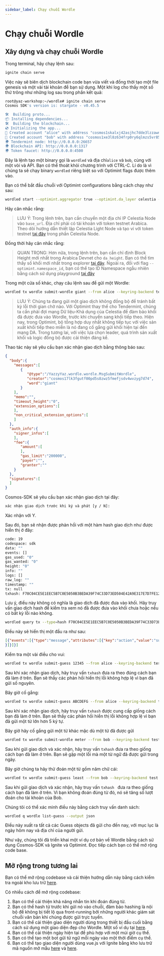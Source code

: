 ```yaml
---
sidebar_label: Chạy chuỗi Wordle
---
```


# Chạy chuỗi Wordle
<!-- markdownlint-disable MD013 -->

## Xây dựng và chạy chuỗi Wordle

Trong terminal, hãy chạy lệnh sau:

```sh
ignite chain serve 
```

Việc này sẽ biên dịch blockchain code bạn vừa viết và đồng thời tạo một file genesis và một vài tài khoản để bạn sử dụng. Một khi log cho thấy một số thứ trông như những log sau trong phần kết quả:

```sh
root@yaz-workshop:~/wordle# ignite chain serve
Cosmos SDK's version is: stargate - v0.45.5

🛠️  Building proto...
📦 Installing dependencies...
🛠️  Building the blockchain...
💿 Initializing the app...
🙂 Created account "alice" with address "cosmos1skalxj42asjhc7dde3lzzawnksnztqmgy6sned" with mnemonic: "exact arrive betray hawk trim surround exhibit host vibrant sting range robot luxury vague manage settle slide town bread adult pact scene journey elite"
🙂 Created account "bob" with address "cosmos1xe3l8z634frp0ry6qlmzs5vr85x6gcty7tmf0n" with mnemonic: "wisdom jelly fine boat series time panel real world purchase age area coach eager spot fiber slide apology near endorse flight panel ready torch"
🌍 Tendermint node: http://0.0.0.0:26657
🌍 Blockchain API: http://0.0.0.0:1317
🌍 Token faucet: http://0.0.0.0:4500
```

Đây là lệnh tạo một binary gọi là `wordled` và địa chỉ`alice` và `bob`, cùng với một vòi và API. Bạn có thể thoát khỏi chương trình với CTRL-C. Lí do là vì chúng ta sẽ chạy binary `wordled` riêng biệt so với Optimint flags được thêm vào.

Bạn có thể bắt đầu chuỗi với Optimint configurations bằng cách chạy như sau:

```sh
wordled start --optimint.aggregator true --optimint.da_layer celestia --optimint.da_config='{"base_url":"http://XXX.XXX.XXX.XXX:26658","timeout":60000000000,"gas_limit":6000000}' --optimint.namespace_id 000000000000FFFF --optimint.da_start_height XXXXX
```

Hãy cân nhắc rằng:

> LƯU Ý: Trong lệnh trên, bạn cần chuyển một địa chỉ IP Celestia Node vào `base_url`. Địa chỉ phải có tài khoản với token testnet Arabica. Theo dõi hướng dẫn thiết lập Celestia Light Node và tạo ví với token testnet [tại đây](./node-tutorial.md) trong phần Celestia Node.

Đồng thời hãy cân nhắc rằng:

> QUAN TRỌNG: Hơn nữa, trong lệnh trên, bạn cần chỉ định Block Height mới nhất trong Arabica Devnet cho `da_height`. Bạn có thể tìm thấy số khối mới nhất trong explorer [tại đây](https://explorer.celestia.observer/arabica). Ngoài ra, đối với flag `--optimint.namespace_id`, bạn có thể tạo ID Namespace ngẫu nhiên bằng cách sử dụng playground [tại đây](https://go.dev/play/p/7ltvaj8lhRl)

Trong một cửa số khác, chạy câu lệnh sau để gửi một Wordle:

```sh
wordled tx wordle submit-wordle giant --from alice --keyring-backend test --chain-id wordle -b async -y
```

> LƯU Ý: Chúng ta đang gửi một giao dịch không đồng bộ để tránh bất kỳ lỗi thời gian chờ nào. Với Optimint thay thế cho Tendermint, chúng ta cần phải đợi mạng Dữ liệu-Khả dụng của Celestia để đảm bảo khối đã được đưa vào Wordle, trước khi chuyển sang khối tiếp theo. Hiện nay, trong Optimint, bộ tổng hợp duy nhất không tiếp tục với việc sản xuất khối tiếp theo miễn là nó đang cố gắng gửi khối hiện tại đến mạng DA. Trong tương lai, với việc lựa chọn leader, quá trình sản xuất khối và logic đồng bộ được cải thiện đáng kể.

Thao tác này sẽ yêu cầu bạn xác nhận giao dịch bằng thông báo sau:

```json
{
  "body":{
    "messages":[
       {
          "@type":"/YazzyYaz.wordle.wordle.MsgSubmitWordle",
          "creator":"cosmos17lk3fgutf00pd5s8zwz5fmefjsdv4wvzyg7d74",
          "word":"giant"
       }
    ],
    "memo":"",
    "timeout_height":"0",
    "extension_options":[
    ],
    "non_critical_extension_options":[
    ]
  },
  "auth_info":{
    "signer_infos":[
    ],
    "fee":{
       "amount":[
       ],
       "gas_limit":"200000",
       "payer":"",
       "granter":""
    }
  },
  "signatures":[
  ]
}
```

Cosmos-SDK sẽ yêu cầu bạn xác nhận giao dịch tại đây:

```sh
xác nhận giao dịch trước khi ký và phát [y / N]:
```

Xác nhận với Y.

Sau đó, bạn sẽ nhận được phản hồi với một hàm hash giao dịch như được hiển thị ở đây:

```sh
code: 19
codespace: sdk
data: ""
events: []
gas_used: "0"
gas_wanted: "0"
height: "0"
info: ""
logs: []
raw_log: ""
timestamp: ""
tx: null
txhash: F70C04CE5E1EEC5B7C0E5050B3BEDA39F74C33D73ED504E42A9E317E7D7FE128
```

Lưu ý, điều này không có nghĩa là giao dịch đã được đưa vào khối. Hãy truy vấn giao dịch hash để kiểm tra xem nó đã được đưa vào khối chưa hoặc nếu có bất kỳ lỗi nào không.

```sh
wordled query tx --type=hash F70C04CE5E1EEC5B7C0E5050B3BEDA39F74C33D73ED504E42A9E317E7D7FE128 --chain-id wordle --output json | jq -r '.raw_log'
```

Điều này sẽ hiển thị một đầu ra như sau:

```json
[{"events":[{"type":"message","attributes":[{"key":"action","value":"submit_wordle"
}]}]}]
```

Kiểm tra một vài điều cho vui:

```sh
wordled tx wordle submit-guess 12345 --from alice --keyring-backend test --chain-id wordle -b async -y
```

Sau khi xác nhận giao dịch, hãy truy vấn `txhash` đưa ra theo đúng cách bạn đã làm ở trên. Bạn sẽ thấy các phản hồi hiển thị lỗi không hợp lệ vì bạn đã gửi số nguyên.

Bây giờ cố gắng:

```sh
wordled tx wordle submit-guess ABCDEFG --from alice --keyring-backend test --chain-id wordle -b async -y
```

Sau khi xác nhận giao dịch, hãy truy vấn `txhash` được cung cấp giống cách bạn đã làm ở trên. Bạn sẽ thấy các phản hồi hiển thị lỗi không hợp lệ vì bạn đã gửi một từ lớn hơn 5 ký tự.

Bây giờ hãy cố gắng gửi một từ khác mặc dù một từ đã được gửi

```sh
wordled tx wordle submit-wordle meter --from bob --keyring-backend test --chain-id wordle -b async -y
```

Sau khi gửi giao dịch và xác nhận, hãy truy vấn `txhash` đưa ra theo giống cách bạn đã làm ở trên. Bạn sẽ gặp một lỗi mà một từ ngữ đã được gửi trong ngày.

Bây giờ chúng ta hãy thử đoán một từ gồm năm chữ cái:

```sh
wordled tx wordle submit-guess least --from bob --keyring-backend test --chain-id wordle -b async -y
```

Sau khi gửi giao dịch và xác nhận, hãy truy vấn `txhash ` đưa ra theo giống cách bạn đã làm ở trên. Vì bạn không đoán đúng từ đó, nó sẽ tăng số lượt đoán cho tài khoản của Bob.

Chúng tôi có thể xác minh điều này bằng cách truy vấn danh sách:

```sh
wordled q wordle list-guess --output json
```

Điều này xuất ra tất cả các Guess objects đã gửi cho đến nay, với mục lục là ngày hôm nay và địa chỉ của người gửi.

Như vậy, chúng tôi đã triển khai một ví dụ cơ bản về Wordle bằng cách sử dụng Cosmos-SDK và Ignite và Optimint. Đọc tiếp cách bạn có thể mở rộng code base.

## Mở rộng trong tương lai

Bạn có thể mở rộng codebase và cải thiện hướng dẫn này bằng cách kiểm tra ngoài kho lưu trữ [here](https://github.com/celestiaorg/wordle).

Có nhiều cách để mở rộng codebase:

1. Bạn có thể cải thiện khả năng nhắn tin khi đoán đúng từ.
2. Bạn có thể hash từ trước khi gửi nó vào chuỗi, đảm bảo hashing là nội bộ để không bị tiết lộ qua front-running bởi những người khác giám sát chuỗi văn bản khi chúng được gửi trực tuyến.
3. Bạn có thể cải thiện giao diện người dùng trong thiết bị đầu cuối bằng cách sử dụng một giao diện đẹp cho Wordle. Một số ví dụ tại [ here](https://github.com/nimblebun/wordle-cli).
4. Bạn có thể cải thiện ngày hiện tại để phù hợp với một múi giờ cụ thể.
5. Bạn có thể tạo một bot gửi từ ngữ mỗi ngày vào một thời điểm cụ thể.
6. Bạn có thể tạo giao diện người dùng vue.js với Ignite bằng kho lưu trữ mã nguồn mở mẫu [here](https://github.com/yyx990803/vue-wordle) và [here](https://github.com/xudafeng/wordle).
